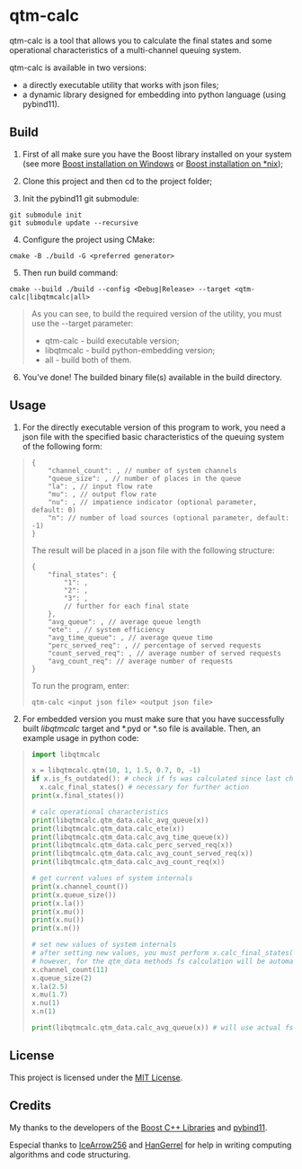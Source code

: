 # qtm-calc

qtm-calc is a tool that allows you to calculate the final states and some operational characteristics of a multi-channel queuing system.

qtm-calc is available in two versions:
* a directly executable utility that works with json files;
* a dynamic library designed for embedding into python language (using pybind11).

## Build

1. First of all make sure you have the Boost library installed on your system (see more [Boost installation on Windows](https://www.boost.org/doc/libs/1_75_0/more/getting_started/windows.html) or [Boost installation on *nix](https://www.boost.org/doc/libs/1_75_0/more/getting_started/unix-variants.html));

2. Clone this project and then cd to the project folder;

3. Init the pybind11 git submodule:
```
git submodule init
git submodule update --recursive
```

4. Configure the project using CMake:
```
cmake -B ./build -G <preferred generator>
```

5. Then run build command:
```
cmake --build ./build --config <Debug|Release> --target <qtm-calc|libqtmcalc|all>
```
> As you can see, to build the required version of the utility, you must use the --target parameter:
> * qtm-calc - build executable version;
> * libqtmcalc - build python-embedding version;
> * all - build both of them.

6. You've done! The builded binary file(s) available in the build directory.

## Usage

1. For the directly executable version of this program to work, you need a json file with the specified basic characteristics of the queuing system of the following form:

> ```jsonc
> {
>     "channel_count": , // number of system channels
>     "queue_size": , // number of places in the queue
>     "la": , // input flow rate
>     "mu": , // output flow rate
>     "nu": , // impatience indicator (optional parameter, default: 0)
>     "n": // number of load sources (optional parameter, default: -1)
> }
> ```
> 
> The result will be placed in a json file with the following structure:
> ```jsonc
> {
>     "final_states": {
>         "1": ,
>         "2": ,
>         "3": ,
>         // further for each final state
>     },
>     "avg_queue": , // average queue length
>     "ete": , // system efficiency
>     "avg_time_queue": , // average queue time
>     "perc_served_req": , // percentage of served requests 
>     "count_served_req": , // average number of served requests
>     "avg_count_req": // average number of requests
> }
> ```
> 
> To run the program, enter:
> ```
> qtm-calc <input json file> <output json file>
> ```

2. For embedded version you must make sure that you have successfully built *libqtmcalc* target and *.pyd or *.so file is available. Then, an example usage in python code:

> ```python
> import libqtmcalc
> 
> x = libqtmcalc.qtm(10, 1, 1.5, 0.7, 0, -1)
> if x.is_fs_outdated(): # check if fs was calculated since last change of internals
>   x.calc_final_states() # necessary for further action
> print(x.final_states())
> 
> # calc operational characteristics
> print(libqtmcalc.qtm_data.calc_avg_queue(x))
> print(libqtmcalc.qtm_data.calc_ete(x))
> print(libqtmcalc.qtm_data.calc_avg_time_queue(x))
> print(libqtmcalc.qtm_data.calc_perc_served_req(x))
> print(libqtmcalc.qtm_data.calc_avg_count_served_req(x))
> print(libqtmcalc.qtm_data.calc_avg_count_req(x))
> 
> # get current values of system internals
> print(x.channel_count())
> print(x.queue_size())
> print(x.la())
> print(x.mu())
> print(x.nu())
> print(x.n())
> 
> # set new values of system internals
> # after setting new values, you must perform x.calc_final_states() again
> # however, for the qtm_data methods fs calculation will be automatic
> x.channel_count(11)
> x.queue_size(2)
> x.la(2.5)
> x.mu(1.7)
> x.nu(1)
> x.n(1)
>
> print(libqtmcalc.qtm_data.calc_avg_queue(x)) # will use actual fs
> ```


## License

This project is licensed under the [MIT License](LICENSE).

## Credits

My thanks to the developers of the [Boost C++ Libraries](https://www.boost.org/) and [pybind11](https://github.com/pybind/pybind11).

Especial thanks to [IceArrow256](https://github.com/IceArrow256) and [HanGerrel](https://github.com/HanGerrel) for help in writing computing algorithms and code structuring.